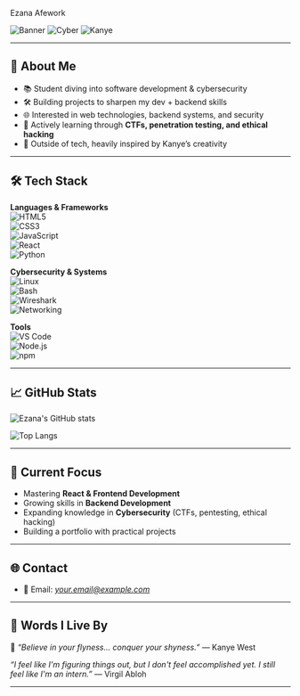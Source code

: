  Ezana Afework  

![Banner](https://img.shields.io/badge/👨‍💻-Developer-%230077B5?style=for-the-badge&logo=github&logoColor=white) ![Cyber](https://img.shields.io/badge/🔐-Cybersecurity-%23FF6F61?style=for-the-badge) ![Kanye](https://img.shields.io/badge/🎵-Kanye_Fan-%23F5DE50?style=for-the-badge)

---

## 🚀 About Me  
- 📚 Student diving into software development & cybersecurity  
- 🛠️ Building projects to sharpen my dev + backend skills  
- 🌐 Interested in web technologies, backend systems, and security  
- 🎯 Actively learning through **CTFs, penetration testing, and ethical hacking**  
- 🎵 Outside of tech, heavily inspired by Kanye’s creativity  

---

## 🛠️ Tech Stack  

**Languages & Frameworks**  
![HTML5](https://img.shields.io/badge/HTML5-E34F26?style=for-the-badge&logo=html5&logoColor=white)  
![CSS3](https://img.shields.io/badge/CSS3-1572B6?style=for-the-badge&logo=css3&logoColor=white)  
![JavaScript](https://img.shields.io/badge/JavaScript-F7DF1E?style=for-the-badge&logo=javascript&logoColor=black)  
![React](https://img.shields.io/badge/React-20232A?style=for-the-badge&logo=react&logoColor=61DAFB)  
![Python](https://img.shields.io/badge/Python-3776AB?style=for-the-badge&logo=python&logoColor=white)  

**Cybersecurity & Systems**  
![Linux](https://img.shields.io/badge/Linux-FCC624?style=for-the-badge&logo=linux&logoColor=black)  
![Bash](https://img.shields.io/badge/Bash-4EAA25?style=for-the-badge&logo=gnu-bash&logoColor=white)  
![Wireshark](https://img.shields.io/badge/Wireshark-1679A7?style=for-the-badge&logo=wireshark&logoColor=white)  
![Networking](https://img.shields.io/badge/Networking-00A4EF?style=for-the-badge&logo=cisco&logoColor=white)  

**Tools**  
![VS Code](https://img.shields.io/badge/VS_Code-0078D4?style=for-the-badge&logo=visual-studio-code&logoColor=white)  
![Node.js](https://img.shields.io/badge/Node.js-339933?style=for-the-badge&logo=nodedotjs&logoColor=white)  
![npm](https://img.shields.io/badge/npm-CB3837?style=for-the-badge&logo=npm&logoColor=white)  

---

## 📈 GitHub Stats  
![Ezana's GitHub stats](https://github-readme-stats.vercel.app/api?username=PaPa-17&show_icons=true&theme=tokyonight)  

![Top Langs](https://github-readme-stats.vercel.app/api/top-langs/?username=PaPa-17&layout=compact&theme=tokyonight)  

---

## 🎯 Current Focus  
- Mastering **React & Frontend Development**  
- Growing skills in **Backend Development**  
- Expanding knowledge in **Cybersecurity** (CTFs, pentesting, ethical hacking)  
- Building a portfolio with practical projects  

---

## 🌐 Contact  
- 📧 Email: *your.email@example.com*  

---

## 📝 Words I Live By  

🔑 *“Believe in your flyness… conquer your shyness.”* — Kanye West  

*“I feel like I'm figuring things out, but I don't feel accomplished yet. I still feel like I'm an intern.”* — Virgil Abloh  

---

